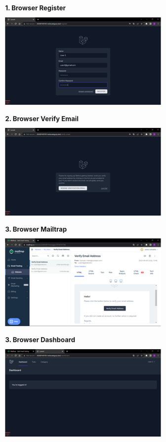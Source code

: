 ## 1. Browser Register
![Alt text](screenshot/tugas10/register.png)
## 2. Browser Verify Email
![Alt text](screenshot/tugas10/verify.png)
## 3. Browser Mailtrap
![Alt text](screenshot/tugas10/mailtrap.png)
## 3. Browser Dashboard
![Alt text](screenshot/tugas10/dashboard.png)